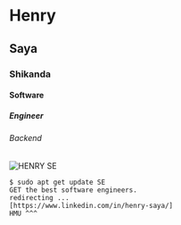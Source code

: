 # Henry 
## Saya
### Shikanda
#### Software
##### Engineer
###### Backend
![HENRY SE](https://cdn.discordapp.com/attachments/1127158697743892540/1187460903927554048/IMG-20231124-WA0007.jpg?ex=6596f825&is=65848325&hm=07b97c8776536d33baad578796b3535e73d045e3cc6acb59b9745cf8043bb2b3&)
```
$ sudo apt get update SE
GET the best software engineers.
redirecting ...
[https://www.linkedin.com/in/henry-saya/]
HMU ^^^
```
